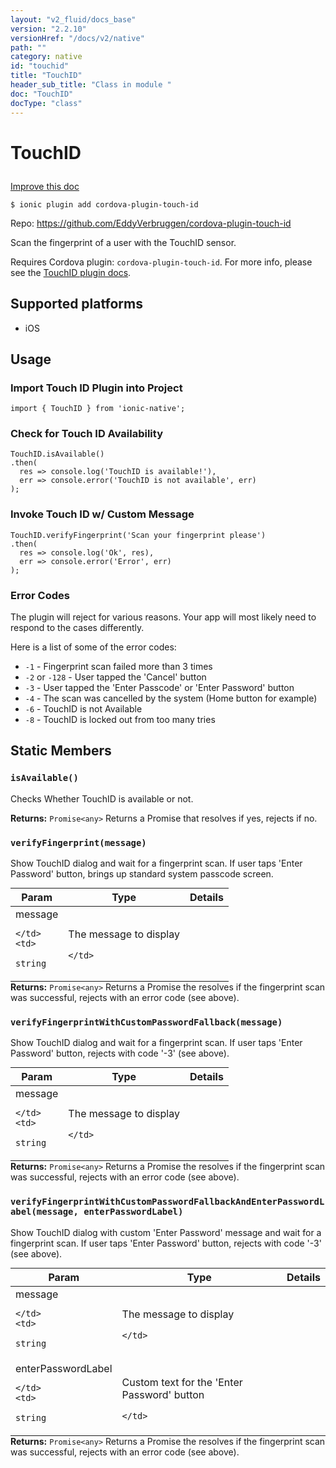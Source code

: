 ```yaml
---
layout: "v2_fluid/docs_base"
version: "2.2.10"
versionHref: "/docs/v2/native"
path: ""
category: native
id: "touchid"
title: "TouchID"
header_sub_title: "Class in module "
doc: "TouchID"
docType: "class"
---
```








<h1 class="api-title">
  
  TouchID
  

  

  

</h1>

<a class="improve-v2-docs" href="http://github.com/driftyco/ionic-native/edit/master/src/plugins/touchid.ts#L0">
  Improve this doc
</a>



<!-- decorators -->


<pre><code>$ ionic plugin add cordova-plugin-touch-id</code></pre>
<p>Repo:
  <a href="https://github.com/EddyVerbruggen/cordova-plugin-touch-id">
    https://github.com/EddyVerbruggen/cordova-plugin-touch-id
  </a>
</p>

<!-- description -->

<p>Scan the fingerprint of a user with the TouchID sensor.</p>
<p>Requires Cordova plugin: <code>cordova-plugin-touch-id</code>. For more info, please see the <a href="https://github.com/EddyVerbruggen/cordova-plugin-touch-id">TouchID plugin docs</a>.</p>


<!-- @platforms tag -->
<h2>Supported platforms</h2>

<ul>
  <li>iOS</li>
</ul>

<!-- @platforms tag end -->


<!-- @usage tag -->

<h2>Usage</h2>

<h3 id="import-touch-id-plugin-into-project">Import Touch ID Plugin into Project</h3>
<pre><code class="lang-typescript">import { TouchID } from &#39;ionic-native&#39;;
</code></pre>
<h3 id="check-for-touch-id-availability">Check for Touch ID Availability</h3>
<pre><code class="lang-typescript">TouchID.isAvailable()
.then(
  res =&gt; console.log(&#39;TouchID is available!&#39;),
  err =&gt; console.error(&#39;TouchID is not available&#39;, err)
);
</code></pre>
<h3 id="invoke-touch-id-w-custom-message">Invoke Touch ID w/ Custom Message</h3>
<pre><code class="lang-typescript">TouchID.verifyFingerprint(&#39;Scan your fingerprint please&#39;)
.then(
  res =&gt; console.log(&#39;Ok&#39;, res),
  err =&gt; console.error(&#39;Error&#39;, err)
);
</code></pre>
<h3 id="error-codes">Error Codes</h3>
<p>The plugin will reject for various reasons. Your app will most likely need to respond to the cases differently.</p>
<p>Here is a list of some of the error codes:</p>
<ul>
<li><code>-1</code> - Fingerprint scan failed more than 3 times</li>
<li><code>-2</code> or <code>-128</code> - User tapped the &#39;Cancel&#39; button</li>
<li><code>-3</code> - User tapped the &#39;Enter Passcode&#39; or &#39;Enter Password&#39; button</li>
<li><code>-4</code> - The scan was cancelled by the system (Home button for example)</li>
<li><code>-6</code> - TouchID is not Available</li>
<li><code>-8</code> - TouchID is locked out from too many tries</li>
</ul>




<!-- @property tags -->


<h2>Static Members</h2>

<div id="isAvailable"></div>
<h3><code>isAvailable()</code>
  
</h3>


Checks Whether TouchID is available or not.







<div class="return-value" markdown="1">
  <i class="icon ion-arrow-return-left"></i>
  <b>Returns:</b> 
<code>Promise&lt;any&gt;</code> Returns a Promise that resolves if yes, rejects if no.
</div>



<div id="verifyFingerprint"></div>
<h3><code>verifyFingerprint(message)</code>
  
</h3>


Show TouchID dialog and wait for a fingerprint scan. If user taps 'Enter Password' button, brings up standard system passcode screen.



<table class="table param-table" style="margin:0;">
  <thead>
  <tr>
    <th>Param</th>
    <th>Type</th>
    <th>Details</th>
  </tr>
  </thead>
  <tbody>
  
  <tr>
    <td>
      message
      
      
    </td>
    <td>
      
<code>string</code>
    </td>
    <td>
      <p>The message to display</p>

      
    </td>
  </tr>
  
  </tbody>
</table>





<div class="return-value" markdown="1">
  <i class="icon ion-arrow-return-left"></i>
  <b>Returns:</b> 
<code>Promise&lt;any&gt;</code> Returns a Promise the resolves if the fingerprint scan was successful, rejects with an error code (see above).
</div>



<div id="verifyFingerprintWithCustomPasswordFallback"></div>
<h3><code>verifyFingerprintWithCustomPasswordFallback(message)</code>
  
</h3>


Show TouchID dialog and wait for a fingerprint scan. If user taps 'Enter Password' button, rejects with code '-3' (see above).



<table class="table param-table" style="margin:0;">
  <thead>
  <tr>
    <th>Param</th>
    <th>Type</th>
    <th>Details</th>
  </tr>
  </thead>
  <tbody>
  
  <tr>
    <td>
      message
      
      
    </td>
    <td>
      
<code>string</code>
    </td>
    <td>
      <p>The message to display</p>

      
    </td>
  </tr>
  
  </tbody>
</table>





<div class="return-value" markdown="1">
  <i class="icon ion-arrow-return-left"></i>
  <b>Returns:</b> 
<code>Promise&lt;any&gt;</code> Returns a Promise the resolves if the fingerprint scan was successful, rejects with an error code (see above).
</div>



<div id="verifyFingerprintWithCustomPasswordFallbackAndEnterPasswordLabel"></div>
<h3><code>verifyFingerprintWithCustomPasswordFallbackAndEnterPasswordLabel(message,&nbsp;enterPasswordLabel)</code>
  
</h3>


Show TouchID dialog with custom 'Enter Password' message and wait for a fingerprint scan. If user taps 'Enter Password' button, rejects with code '-3' (see above).



<table class="table param-table" style="margin:0;">
  <thead>
  <tr>
    <th>Param</th>
    <th>Type</th>
    <th>Details</th>
  </tr>
  </thead>
  <tbody>
  
  <tr>
    <td>
      message
      
      
    </td>
    <td>
      
<code>string</code>
    </td>
    <td>
      <p>The message to display</p>

      
    </td>
  </tr>
  
  <tr>
    <td>
      enterPasswordLabel
      
      
    </td>
    <td>
      
<code>string</code>
    </td>
    <td>
      <p>Custom text for the &#39;Enter Password&#39; button</p>

      
    </td>
  </tr>
  
  </tbody>
</table>





<div class="return-value" markdown="1">
  <i class="icon ion-arrow-return-left"></i>
  <b>Returns:</b> 
<code>Promise&lt;any&gt;</code> Returns a Promise the resolves if the fingerprint scan was successful, rejects with an error code (see above).
</div>




<!-- methods on the class -->



<!-- other classes -->

<!-- end other classes -->

<!-- interfaces -->

<!-- end interfaces -->

<!-- related link --><!-- end content block -->


<!-- end body block -->

